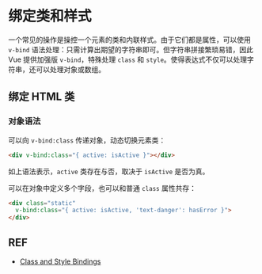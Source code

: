 # 绑定类和样式

一个常见的操作是操控一个元素的类和内联样式。由于它们都是属性，可以使用 `v-bind` 语法处理：只需计算出期望的字符串即可。但字符串拼接繁琐易错，因此 Vue 提供加强版 `v-bind`，特殊处理 `class` 和 `style`。使得表达式不仅可以处理字符串，还可以处理对象或数组。 

## 绑定 HTML 类

### 对象语法

可以向 `v-bind:class` 传递对象，动态切换元素类：

```html
<div v-bind:class="{ active: isActive }"></div>
```

如上语法表示，`active` 类存在与否，取决于 `isActive` 是否为真。

可以在对象中定义多个字段，也可以和普通 `class` 属性共存：

```html
<div class="static"
  v-bind:class="{ active: isActive, 'text-danger': hasError }">
</div>
```

## REF

- [Class and Style Bindings][guide]

[guide]: https://vuejs.org/v2/guide/class-and-style.html